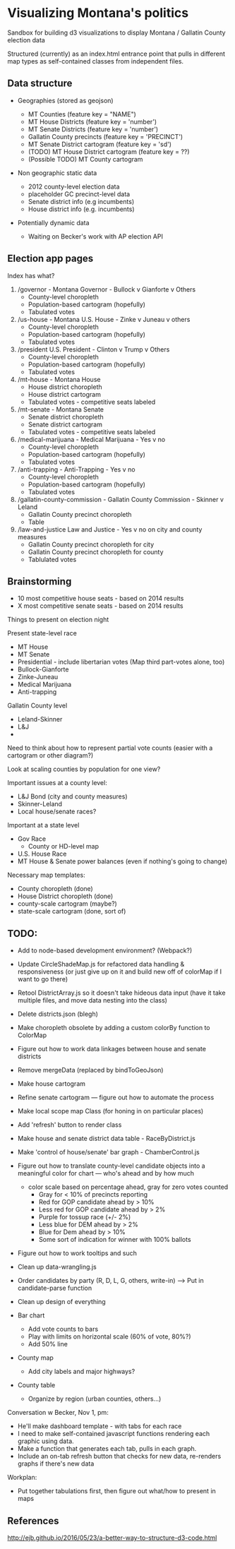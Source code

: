 # Visualizing Montana's politics

Sandbox for building d3 visualizations to display Montana / Gallatin County election data

Structured (currently) as an index.html entrance point that pulls in different map types as self-contained classes from independent files.


## Data structure

- Geographies (stored as geojson)
    + MT Counties (feature key = "NAME")
    + MT House Districts (feature key = 'number')
    + MT Senate Districts (feature key = 'number')
    + Gallatin County precincts (feature key = 'PRECINCT')
    + MT Senate District cartogram (feature key = 'sd')
    + (TODO) MT House District cartogram (feature key = ??)
    + (Possible TODO) MT County cartogram

- Non geographic static data
    + 2012 county-level election data
    + placeholder GC precinct-level data
    + Senate district info (e.g incumbents)
    + House district info (e.g. incumbents)

- Potentially dynamic data
    + Waiting on Becker's work with AP election API

## Election app pages

Index has what?

1. /governor - Montana Governor - Bullock v Gianforte v Others
    - County-level choropleth
    - Population-based cartogram (hopefully)
    - Tabulated votes
2. /us-house - Montana U.S. House - Zinke v Juneau v others
    - County-level choropleth
    - Population-based cartogram (hopefully)
    - Tabulated votes
3. /president U.S. President - Clinton v Trump v Others
    - County-level choropleth
    - Population-based cartogram (hopefully)
    - Tabulated votes
4. /mt-house - Montana House
    - House district choropleth
    - House district cartogram
    - Tabulated votes - competitive seats labeled
5. /mt-senate - Montana Senate
    - Senate district choropleth
    - Senate district cartogram
    - Tabulated votes - competitive seats labeled
6. /medical-marijuana - Medical Marijuana - Yes v no
    - County-level choropleth
    - Population-based cartogram (hopefully)
    - Tabulated votes
7. /anti-trapping - Anti-Trapping - Yes v no
    - County-level choropleth
    - Population-based cartogram (hopefully)
    - Tabulated votes
8. /gallatin-county-commission - Gallatin County Commission - Skinner v Leland
    - Gallatin County precinct choropleth
    - Table
9. /law-and-justice Law and Justice - Yes v no on city and county measures
    - Gallatin County precinct choropleth for city
    - Gallatin County precinct choropleth for county
    - Tablulated votes


## Brainstorming

- 10 most competitive house seats - based on 2014 results
- X most competitive senate seats - based on 2014 results

Things to present on election night

Present state-level race
- MT House 
- MT Senate
- Presidential - include libertarian votes (Map third part-votes alone, too)
- Bullock-Gianforte
- Zinke-Juneau
- Medical Marijuana
- Anti-trapping

Gallatin County level
- Leland-Skinner
- L&J
- 

Need to think about how to represent partial vote counts (easier with a cartogram or other diagram?)

Look at scaling counties by population for one view?

Important issues at a county level:
- L&J Bond (city and county measures)
- Skinner-Leland
- Local house/senate races?

Important at a state level
- Gov Race
    + County or HD-level map
- U.S. House Race
- MT House & Senate power balances (even if nothing's going to change)

Necessary map templates:
- County choropleth (done)
- House District choropleth (done)
- county-scale cartogram (maybe?)
- state-scale cartogram (done, sort of) 



## TODO:
- Add to node-based development environment? (Webpack?)
- Update CircleShadeMap.js for refactored data handling & responsiveness (or just give up on it and build new off of colorMap if I want to go there)
- Retool DistrictArray.js so it doesn't take hideous data input (have it take multiple files, and move data nesting into the class)
- Delete districts.json (blegh)
- Make choropleth obsolete by adding a custom colorBy function to ColorMap
- Figure out how to work data linkages between house and senate districts
- Remove mergeData (replaced by bindToGeoJson)
- Make house cartogram
- Refine senate cartogram — figure out how to automate the process
- Make local scope map Class (for honing in on particular places)
- Add 'refresh' button to render class
- Make house and senate district data table - RaceByDistrict.js
- Make 'control of house/senate' bar graph - ChamberControl.js

- Figure out how to translate county-level candidate objects into a meaningful color for chart — who's ahead and by how much
    + color scale based on percentage ahead, gray for zero votes counted
        * Gray for < 10% of precincts reporting
        * Red for GOP candidate ahead by > 10%
        * Less red for GOP candidate ahead by > 2%
        * Purple for tossup race (+/- 2%)
        * Less blue for DEM ahead by > 2%
        * Blue for Dem ahead by > 10%
        * Some sort of indication for winner with 100% ballots
- Figure out how to work tooltips and such
- Clean up data-wrangling.js
- Order candidates by party (R, D, L, G, others, write-in) --> Put in candidate-parse function
- Clean up design of everything

- Bar chart
    + Add vote counts to bars
    + Play with limits on horizontal scale (60% of vote, 80%?)
    + Add 50% line

- County map
    + Add city labels and major highways?

- County table
    + Organize by region (urban counties, others...)

Conversation w Becker, Nov 1, pm:
- He'll make dashboard template - with tabs for each race
- I need to make self-contained javascript functions rendering each graphic using data.
- Make a function that generates each tab, pulls in each graph.
- Include an on-tab refresh button that checks for new data, re-renders graphs if there's new data

Workplan:
- Put together tabulations first, then figure out what/how to present in maps

## References

http://ejb.github.io/2016/05/23/a-better-way-to-structure-d3-code.html
